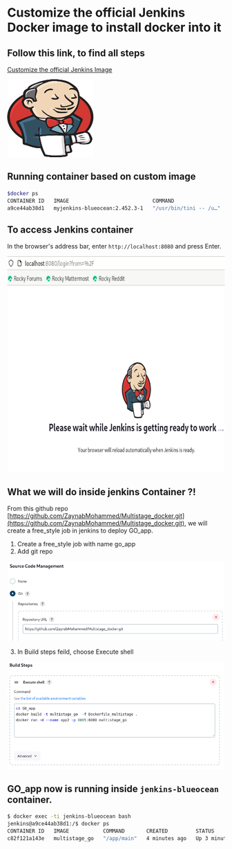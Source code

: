 # Customize the official Jenkins Docker image to install docker into it
## Follow this link, to find all steps
[Customize the official Jenkins Image](https://www.jenkins.io/doc/book/installing/docker/)

 <img src="https://github.com/ZaynabMohammed/jenkins/blob/master/jenkins.png" width="200" height="180" >
 
## Running container based on custom image
 
```bash
$docker ps
CONTAINER ID   IMAGE                           COMMAND                  CREATED         STATUS         PORTS                                                                                      NAMES
a9ce44ab38d1   myjenkins-blueocean:2.452.3-1   "/usr/bin/tini -- /u…"   7 seconds ago   Up 7 seconds   0.0.0.0:8080->8080/tcp, :::8080->8080/tcp, 0.0.0.0:50000->50000/tcp, :::50000->50000/tcp   jenkins-blueocean
```
## To access Jenkins container
  In the browser's address bar, enter `http://localhost:8080` and press Enter.
  
  <img src="https://github.com/ZaynabMohammed/jenkins/blob/master/1.PNG" width="550" height="500" >

## What we will do inside jenkins Container ?!
   From this github repo [https://github.com/ZaynabMohammed/Multistage_docker.git](https://github.com/ZaynabMohammed/Multistage_docker.git), we will create a free_style job in jenkins to deploy GO_app.
   1.  Create a free_style job with name go_app
   2.  Add git repo
      
   ![3](3.PNG)  
   
   3. In Build steps feild, choose Execute shell
      
   ![2](2.PNG)   
 
## GO_app now is running inside `jenkins-blueocean` container. 

```bash
$ docker exec -ti jenkins-blueocean bash
jenkins@a9ce44ab38d1:/$ docker ps
CONTAINER ID   IMAGE           COMMAND       CREATED         STATUS         PORTS                                       NAMES
c82f121a143e   multistage_go   "/app/main"   4 minutes ago   Up 3 minutes   0.0.0.0:8085->8080/tcp, :::8085->8080/tcp   app2
```
